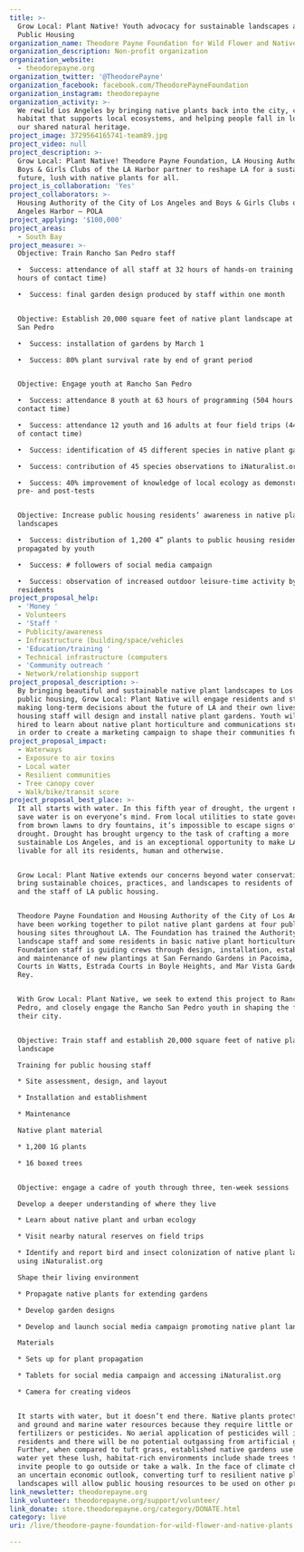 ```yaml
---
title: >-
  Grow Local: Plant Native! Youth advocacy for sustainable landscapes at LA
  Public Housing 
organization_name: Theodore Payne Foundation for Wild Flower and Native Plants
organization_description: Non-profit organization
organization_website:
  - theodorepayne.org
organization_twitter: '@TheodorePayne'
organization_facebook: facebook.com/TheodorePayneFoundation
organization_instagram: theodorepayne
organization_activity: >-
  We rewild Los Angeles by bringing native plants back into the city, creating
  habitat that supports local ecosystems, and helping people fall in love with
  our shared natural heritage.
project_image: 3729564165741-team89.jpg
project_video: null
project_description: >-
  Grow Local: Plant Native! Theodore Payne Foundation, LA Housing Authority and
  Boys & Girls Clubs of the LA Harbor partner to reshape LA for a sustainable
  future, lush with native plants for all.
project_is_collaboration: 'Yes'
project_collaborators: >-
  Housing Authority of the City of Los Angeles and Boys & Girls Clubs of the Los
  Angeles Harbor – POLA
project_applying: '$100,000'
project_areas:
  - South Bay
project_measure: >-
  Objective: Train Rancho San Pedro staff 

  •  Success: attendance of all staff at 32 hours of hands-on training (192
  hours of contact time)

  •  Success: final garden design produced by staff within one month


  Objective: Establish 20,000 square feet of native plant landscape at Rancho
  San Pedro

  •  Success: installation of gardens by March 1

  •  Success: 80% plant survival rate by end of grant period


  Objective: Engage youth at Rancho San Pedro 

  •  Success: attendance 8 youth at 63 hours of programming (504 hours of
  contact time)

  •  Success: attendance 12 youth and 16 adults at four field trips (448 hours
  of contact time)

  •  Success: identification of 45 different species in native plant gardens

  •  Success: contribution of 45 species observations to iNaturalist.org 

  •  Success: 40% improvement of knowledge of local ecology as demonstrated on
  pre- and post-tests


  Objective: Increase public housing residents’ awareness in native plant
  landscapes

  •  Success: distribution of 1,200 4” plants to public housing residents,
  propagated by youth

  •  Success: # followers of social media campaign 

  •  Success: observation of increased outdoor leisure-time activity by
  residents
project_proposal_help:
  - 'Money '
  - Volunteers
  - 'Staff '
  - Publicity/awareness
  - Infrastructure (building/space/vehicles
  - 'Education/training '
  - Technical infrastructure (computers
  - 'Community outreach '
  - Network/relationship support
project_proposal_description: >-
  By bringing beautiful and sustainable native plant landscapes to Los Angeles
  public housing, Grow Local: Plant Native will engage residents and staff in
  making long-term decisions about the future of LA and their own lives. Public
  housing staff will design and install native plant gardens. Youth will be
  hired to learn about native plant horticulture and communications strategies
  in order to create a marketing campaign to shape their communities future.
project_proposal_impact:
  - Waterways
  - Exposure to air toxins
  - Local water
  - Resilient communities
  - Tree canopy cover
  - Walk/bike/transit score
project_proposal_best_place: >-
  It all starts with water. In this fifth year of drought, the urgent need to
  save water is on everyone’s mind. From local utilities to state government,
  from brown lawns to dry fountains, it’s impossible to escape signs of the
  drought. Drought has brought urgency to the task of crafting a more
  sustainable Los Angeles, and is an exceptional opportunity to make LA more
  livable for all its residents, human and otherwise. 


  Grow Local: Plant Native extends our concerns beyond water conservation, to
  bring sustainable choices, practices, and landscapes to residents of all ages
  and the staff of LA public housing. 


  Theodore Payne Foundation and Housing Authority of the City of Los Angeles
  have been working together to pilot native plant gardens at four public
  housing sites throughout LA. The Foundation has trained the Authority’s
  landscape staff and some residents in basic native plant horticulture.
  Foundation staff is guiding crews through design, installation, establishment,
  and maintenance of new plantings at San Fernando Gardens in Pacoima, Imperial
  Courts in Watts, Estrada Courts in Boyle Heights, and Mar Vista Gardens in Del
  Rey.


  With Grow Local: Plant Native, we seek to extend this project to Rancho San
  Pedro, and closely engage the Rancho San Pedro youth in shaping the future of
  their city.


  Objective: Train staff and establish 20,000 square feet of native plant
  landscape 

  Training for public housing staff 

  * Site assessment, design, and layout

  * Installation and establishment

  * Maintenance 

  Native plant material

  * 1,200 1G plants

  * 16 boxed trees


  Objective: engage a cadre of youth through three, ten-week sessions

  Develop a deeper understanding of where they live

  * Learn about native plant and urban ecology

  * Visit nearby natural reserves on field trips

  * Identify and report bird and insect colonization of native plant landscapes
  using iNaturalist.org

  Shape their living environment

  * Propagate native plants for extending gardens

  * Develop garden designs

  * Develop and launch social media campaign promoting native plant landscapes

  Materials 

  * Sets up for plant propagation 

  * Tablets for social media campaign and accessing iNaturalist.org

  * Camera for creating videos


  It starts with water, but it doesn’t end there. Native plants protect the air,
  and ground and marine water resources because they require little or no
  fertilizers or pesticides. No aerial application of pesticides will impact
  residents and there will be no potential outgassing from artificial grass.
  Further, when compared to tuft grass, established native gardens use 80% less
  water yet these lush, habitat-rich environments include shade trees that
  invite people to go outside or take a walk. In the face of climate change and
  an uncertain economic outlook, converting turf to resilient native plant
  landscapes will allow public housing resources to be used on other priorities.
link_newsletter: theodorepayne.org
link_volunteer: theodorepayne.org/support/volunteer/
link_donate: store.theodorepayne.org/category/DONATE.html
category: live
uri: /live/theodore-payne-foundation-for-wild-flower-and-native-plants

---
```

